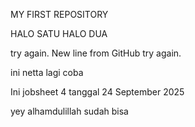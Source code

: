 MY FIRST REPOSITORY

HALO SATU
HALO DUA

try again.
New line from GitHub
try again.

ini netta lagi coba

Ini jobsheet 4 tanggal 24 September 2025

yey alhamdulillah sudah bisa
